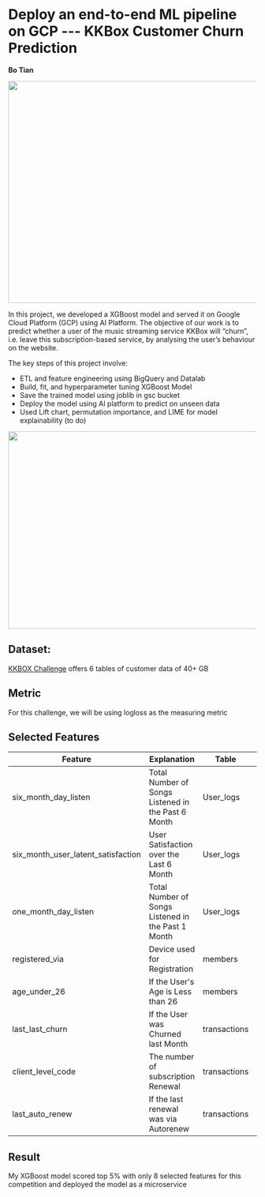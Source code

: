 # Deploy an end-to-end ML pipeline on GCP --- KKBox Customer Churn Prediction


**Bo Tian** 

<p align="center">
  <img width="1500" height="450" src="https://github.com/tianbo137/My_Portfolio/blob/main/Images/Google_Cloud_B3.jpg">
</p>


In this project, we developed a XGBoost model and served it on Google Cloud Platform (GCP) using AI Platform. The objective of our work is to predict whether a user of the music streaming service KKBox will “churn”, i.e. leave this subscription-based service, by analysing the user’s behaviour on the website.

The key steps of this project involve:

- ETL and feature engineering using BigQuery and Datalab
- Build, fit, and hyperparameter tuning XGBoost Model 
- Save the trained model using joblib in gsc bucket
- Deploy the model using AI platform to predict on unseen data
- Used Lift chart, permutation importance, and LIME for model explainability (to do)

<p align="center">
  <img width="900" height="400" src="https://github.com/tianbo137/My_Portfolio/blob/main/Images/gcp%20ml%20pipeline.jpeg">
</p>


## Dataset:

[KKBOX Challenge](https://www.kaggle.com/c/kkbox-churn-prediction-challenge) offers 6 tables of customer data of 40+ GB


## Metric

For this challenge, we will be using logloss as the measuring metric

## Selected Features

|Feature|Explanation|Table|Usage|
|-------|----|----|-----|
|six_month_day_listen|Total Number of Songs Listened in the Past 6 Month|User_logs|User Usage Pattern|
|six_month_user_latent_satisfaction|User Satisfaction over the Last 6 Month|User_logs|User Satisfaction|
|one_month_day_listen|Total Number of Songs Listened in the Past 1 Month|User_logs|User Usage Pattern|
|registered_via|Device used for Registration|members|User Profiling|
|age_under_26|If the User's Age is Less than 26|members|User Profiling|
|last_last_churn|If the User was Churned last Month|transactions|User Behavior Pattern|
|client_level_code|The number of subscription Renewal|transactions|User Behavior Pattern|
|last_auto_renew|If the last renewal was via Autorenew|transactions|User Behavior Pattern|


## Result

My XGBoost model scored top 5% with only 8 selected features for this competition and deployed the model as a microservice
